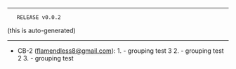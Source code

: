 --------------------------------

       RELEASE v0.0.2

   (this is auto-generated)

--------------------------------

* CB-2 (flamendless8@gmail.com):
      1. - grouping test 3
      2. - grouping test 2
      3. - grouping test
